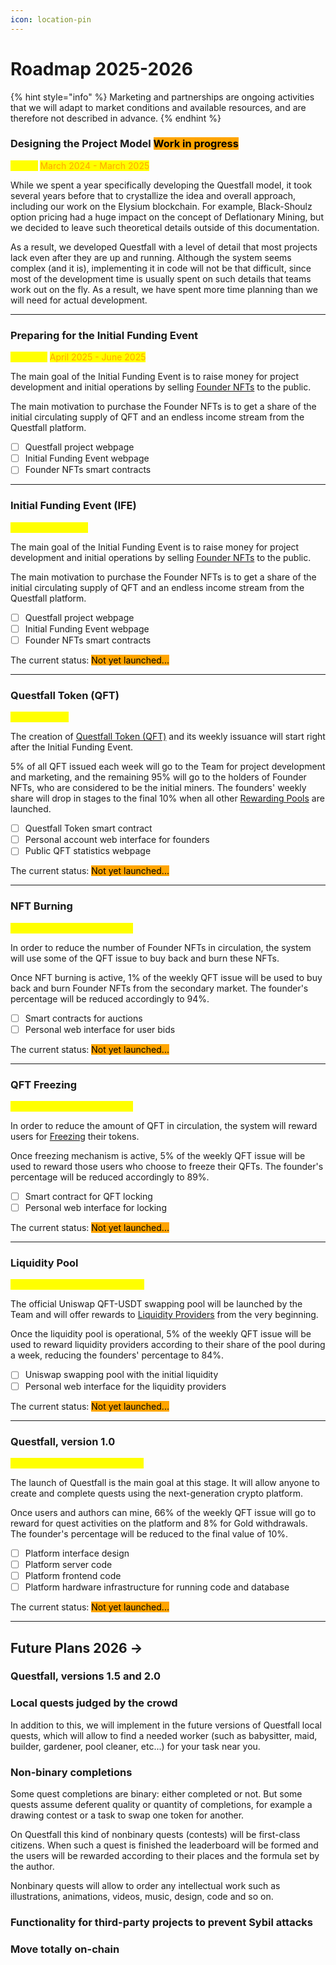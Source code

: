 ```yaml
---
icon: location-pin
---
```


# Roadmap 2025-2026

{% hint style="info" %}
Marketing and partnerships are ongoing activities that we will adapt to market conditions and available resources, and are therefore not described in advance.
{% endhint %}

### **Designing the Project Model** <mark style="background-color:orange;">Work in progress</mark>&#x20;

<mark style="color:yellow;">1 Year:</mark> <mark style="color:orange;">March 2024 - March 2025</mark>

While we spent a year specifically developing the Questfall model, it took several years before that to crystallize the idea and overall approach, including our work on the Elysium blockchain. For example, Black-Shoulz option pricing had a huge impact on the concept of Deflationary Mining, but we decided to leave such theoretical details outside of this documentation.

As a result, we developed Questfall with a level of detail that most projects lack even after they are up and running. Although the system seems complex (and it is), implementing it in code will not be that difficult, since most of the development time is usually spent on such details that teams work out on the fly. As a result, we have spent more time planning than we will need for actual development.

***

### Preparing for the Initial Funding Event

<mark style="color:yellow;">3 Month:</mark> <mark style="color:orange;">April 2025 - June 2025</mark>

The main goal of the Initial Funding Event is to raise money for project development and initial operations by selling [Founder NFTs](../assets/founder-nfts.md) to the public.

The main motivation to purchase the Founder NFTs is to get a share of the initial circulating supply of QFT and an endless income stream from the Questfall platform.

* [ ] Questfall project webpage
* [ ] Initial Funding Event webpage
* [ ] Founder NFTs smart contracts

***

### Initial Funding Event (IFE)

<mark style="color:yellow;">3 Days: June 2025</mark>

The main goal of the Initial Funding Event is to raise money for project development and initial operations by selling [Founder NFTs](../assets/founder-nfts.md) to the public.

The main motivation to purchase the Founder NFTs is to get a share of the initial circulating supply of QFT and an endless income stream from the Questfall platform.

* [ ] Questfall project webpage
* [ ] Initial Funding Event webpage
* [ ] Founder NFTs smart contracts

The current status: <mark style="background-color:orange;">Not yet launched...</mark>

***

### Questfall Token (QFT)

<mark style="color:yellow;">Right after IFE</mark>

The creation of [Questfall Token (QFT)](../assets/questfall-tokens-qft.md) and its weekly issuance will start right after the Initial Funding Event.

5% of all QFT issued each week will go to the Team for project development and marketing, and the remaining 95% will go to the holders of Founder NFTs, who are considered to be the initial miners. The founders' weekly share will drop in stages to the final 10% when all other [Rewarding Pools](../overview/quest-mining.md) are launched.

* [ ] Questfall Token smart contract
* [ ] Personal account web interface for founders
* [ ] Public QFT statistics webpage

The current status: <mark style="background-color:orange;">Not yet launched...</mark>

***

### NFT Burning

<mark style="color:yellow;">June 2025 - September 2025</mark>

In order to reduce the number of Founder NFTs in circulation, the system will use some of the QFT issue to buy back and burn these NFTs.

Once NFT burning is active, 1% of the weekly QFT issue will be used to buy back and burn Founder NFTs from the secondary market. The founder's percentage will be reduced accordingly to 94%.

* [ ] Smart contracts for auctions
* [ ] Personal web interface for user bids

The current status: <mark style="background-color:orange;">Not yet launched...</mark>

***

### QFT Freezing

<mark style="color:yellow;">June 2025 - September 2025</mark>

In order to reduce the amount of QFT in circulation, the system will reward users for [Freezing](../infrastructure/qft-freezing.md) their tokens.

Once freezing mechanism is active, 5% of the weekly QFT issue will be used to reward those users who choose to freeze their QFTs. The founder's percentage will be reduced accordingly to 89%.

* [ ] Smart contract for QFT locking
* [ ] Personal web interface for locking

The current status: <mark style="background-color:orange;">Not yet launched...</mark>

***

### Liquidity Pool

<mark style="color:yellow;">2 weeks prior to platform launch</mark>

The official Uniswap QFT-USDT swapping pool will be launched by the Team and will offer rewards to [Liquidity Providers](../infrastructure/liquidity-providers.md) from the very beginning.

Once the liquidity pool is operational, 5% of the weekly QFT issue will be used to reward liquidity providers according to their share of the pool during a week, reducing the founders' percentage to 84%.

* [ ] Uniswap swapping pool with the initial liquidity
* [ ] Personal web interface for the liquidity providers

The current status: <mark style="background-color:orange;">Not yet launched...</mark>

***

### Questfall, version 1.0

<mark style="color:yellow;">October 2025 - December 2025</mark>

The launch of Questfall is the main goal at this stage. It will allow anyone to create and complete quests using the next-generation crypto platform.

Once users and authors can mine, 66% of the weekly QFT issue will go to reward for quest activities on the platform and 8% for Gold withdrawals. The founder's percentage will be reduced to the final value of 10%.

* [ ] Platform interface design
* [ ] Platform server code
* [ ] Platform frontend code
* [ ] Platform hardware infrastructure for running code and database

The current status: <mark style="background-color:orange;">Not yet launched...</mark>

***

## Future Plans 2026 ->

### Questfall, versions 1.5 and 2.0

### Local quests judged by the crowd

In addition to this, we will implement in the future versions of Questfall local quests, which will allow to find a needed worker (such as babysitter, maid, builder, gardener, pool cleaner, etc...) for your task near you.

### Non-binary completions

Some quest completions are binary: either completed or not. But some quests assume deferent quality or quantity of completions, for example a drawing contest or a task to swap one token for another.

On Questfall this kind of nonbinary quests (contests) will be first-class citizens. When such a quest is finished the leaderboard will be formed and the users will be rewarded according to their places and the formula set by the author.

Nonbinary quests will allow to order any intellectual work such as illustrations, animations, videos, music, design, code and so on.

### Functionality for third-party projects to prevent Sybil attacks

### Move totally on-chain
